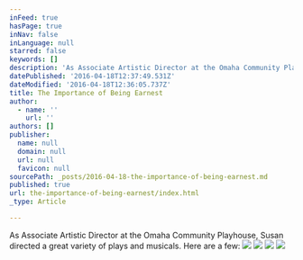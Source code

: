 ```yaml
---
inFeed: true
hasPage: true
inNav: false
inLanguage: null
starred: false
keywords: []
description: 'As Associate Artistic Director at the Omaha Community Playhouse, Susan directed a great variety of plays and musicals. Here are a few:'
datePublished: '2016-04-18T12:37:49.531Z'
dateModified: '2016-04-18T12:36:05.737Z'
title: The Importance of Being Earnest
author:
  - name: ''
    url: ''
authors: []
publisher:
  name: null
  domain: null
  url: null
  favicon: null
sourcePath: _posts/2016-04-18-the-importance-of-being-earnest.md
published: true
url: the-importance-of-being-earnest/index.html
_type: Article

---
```

As Associate Artistic Director at the Omaha Community Playhouse, Susan directed a great variety of plays and musicals. Here are a few:
![](https://the-grid-user-content.s3-us-west-2.amazonaws.com/fc35c3e9-a1d9-4b5e-94f5-4c141268908f.jpg)
![](https://the-grid-user-content.s3-us-west-2.amazonaws.com/175f0d7a-77a6-47a1-b23e-9203f30bad76.jpg)
![](https://the-grid-user-content.s3-us-west-2.amazonaws.com/1acb078b-2607-4af2-b1e3-788fa7fcfa27.jpg)
![](https://the-grid-user-content.s3-us-west-2.amazonaws.com/2aa139ef-3233-40ec-86dd-7b492be3ddd7.jpg)